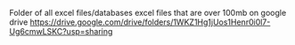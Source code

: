 Folder of all excel files/databases
excel files that are over 100mb on google drive
https://drive.google.com/drive/folders/1WKZ1Hg1jUos1Henr0i0l7-Ug6cmwLSKC?usp=sharing
